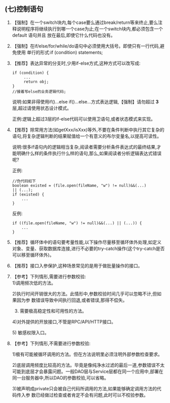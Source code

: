 ## \(七\)控制语句

1. 【强制】在一个switch块内,每个case要么通过break/return等来终止,要么注释说明程序将继续执行到哪一个case为止;在一个switch块内,都必须包含一个 default 语句并且 放在最后,即使它什么代码也没有。

2. 【强制】在if/else/for/while/do语句中必须使用大括号。即使只有一行代码,避免使用 单行的形式:if \(condition\) statements;

3. 【推荐】表达异常的分支时,少用if-else方式,这种方式可以改写成:

   ```
   if (condition) { 
   		...
		return obj; 
   }
   //接着写else的业务逻辑代码;  
   ```
   说明:如果非得使用if\(\)...else if\(\)...else...方式表达逻辑,【强制】请勿超过 __3__ 层,超过请使用状态设计模式。
     
   正例:逻辑上超过3层的if-else代码可以使用卫语句,或者状态模式来实现。

4. 【推荐】除常用方法\(如getXxx/isXxx\)等外,不要在条件判断中执行其它复杂的语句,将复杂逻辑判断的结果赋值给一个有意义的布尔变量名,以提高可读性。  
   
   说明:很多if语句内的逻辑相当复杂,阅读者需要分析条件表达式的最终结果,才能明确什么样的条件执行什么样的语句,那么,如果阅读者分析逻辑表达式错误呢?

   
   正例:

	```
	//伪代码如下  
	boolean existed = (file.open(fileName, "w") != null)&&(...) 
	|| (...); 
	if (existed) {
		... 
	}
	```
   
   反例:
   
	```
	if ((file.open(fileName, "w") != null)&&(...) || (...)) { 
		...
	}   
	```

5. 【推荐】循环体中的语句要考量性能,以下操作尽量移至循环体外处理,如定义对象、变量、获取数据库连接,进行不必要的try-catch操作\(这个try-catch是否可以移至循环体外\)。

6. 【推荐】接口入参保护,这种场景常见的是用于做批量操作的接口。

7. 【参考】下列情形,需要进行参数校验:  
   1\)调用频次低的方法。
   
   2\)执行时间开销很大的方法。此情形中,参数校验时间几乎可以忽略不计,但如果因为参
      数错误导致中间执行回退,或者错误,那得不偿失。
   
   3) 需要极高稳定性和可用性的方法。
   
   4\)对外提供的开放接口,不管是RPC/API/HTTP接口。
   
   5\) 敏感权限入口。

8. 【参考】下列情形,不需要进行参数校验:  
	
	1\)极有可能被循环调用的方法。但在方法说明里必须注明外部参数检查要求。  
	
	2\)底层调用频度比较高的方法。毕竟是像纯净水过滤的最后一道,参数错误不太可能到底层才会暴露问题。一般DAO层与Service层都在同一个应用中,部署在同一台服务器中,所以DAO的参数校验,可以省略。

	3\)被声明成private只会被自己代码所调用的方法,如果能够确定调用方法的代码传入参 数已经做过检查或者肯定不会有问题,此时可以不校验参数。

